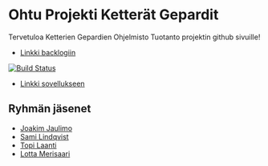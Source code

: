 # Ohtu Projekti Ketterät Gepardit

Tervetuloa Ketterien Gepardien Ohjelmisto Tuotanto projektin github sivuille!


* [Linkki backlogiin](https://docs.google.com/spreadsheets/d/10OBfmNmPVPwvg_Tim1979bz0jjIAt4BuUVJWD45U0sQ/edit?usp=sharing)

[![Build Status](https://travis-ci.org/Zamizmi/ohtu_projekti.svg?branch=master)](https://travis-ci.org/Zamizmi/ohtu_projekti)

* [Linkki sovellukseen](www.sovellus.com)

## Ryhmän jäsenet

* [Joakim Jaulimo](https://github.com/jaulimo)
* [Sami Lindqvist](https://github.com/zamizmi)
* [Topi Laanti](https://github.com/laatopi)
* [Lotta Merisaari](https://github.com/)
